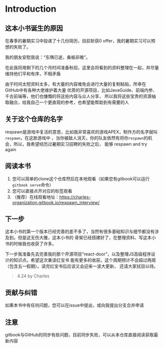 # Introduction

## 这本小书诞生的原因
在春季的暑期实习中投递了十几份简历，目前斩获0 offer，我的暑期实习可以预想的失败了。

我的朋友安慰我说：“东隅已逝，桑榆非晚”。

在此我将用剩下的几个月时间准备秋招，这里会将看到的资料整理在一起，并尽量维持他们平和有序，不相矛盾

由于时间太短资料太多，有大量的内容难免会进行大量的复制粘贴，所幸在GitHub中有各种大佬维护着大量
优质的开源项目，比如JavaGuide、前端内参、千古前端等，他们也慷慨的将这些内容与众人分享，
所以我将这些宝贵的资源抽取融合，给我自己一个更直观的参考，也希望能帮助到有需要的人

## 关于这个仓库的名字
respawn是游戏中复活的意思，比如我非常喜欢的游戏APEX，制作方的名字就叫`respawn`，在这款游戏中
，当你被敌人消灭，你的队友依然有将你`respawn`的机会，所以，我希望经历过暑期实习招聘的失败之后，
能够 respawn and try again

## 阅读本书
1. 您可以简单的clone这个仓库然后在本地观看（如果您有gitbook可以运行`gitbook serve`命令）
2. 您可以直接点开对应的标签观看
3. （推荐）在线观看地址：https://charles-organization.gitbook.io/respawn_interview/

## 下一步
这本小书的第一个版本已经完善的差不多了，当然有很多基础知识与细节都没有涉及到。但是这无伤大雅，这本小书的
骨架已经搭建好了，在整理资料、写这本小书的时候我也收获了许多。

下一步我准备先去完善我的那个开源项目“react-door”，以及整理JS高级程序设计的知识点。希望这次重读红宝书
能有更多的收获。这个周期预计不会超过两周（包含五一假期）。读完红宝书后应该又会迎来一波大更新，
还请大家拭目以待。

> 4.24 by Charles

## 贡献与纠错
如果本书中有任何问题，您可以在issue中提出，或向我提出分支合并申请

## 注意
gitbook与GitHub的同步有些问题，目前同步失败，可以从本仓库直接阅读获取最新内容